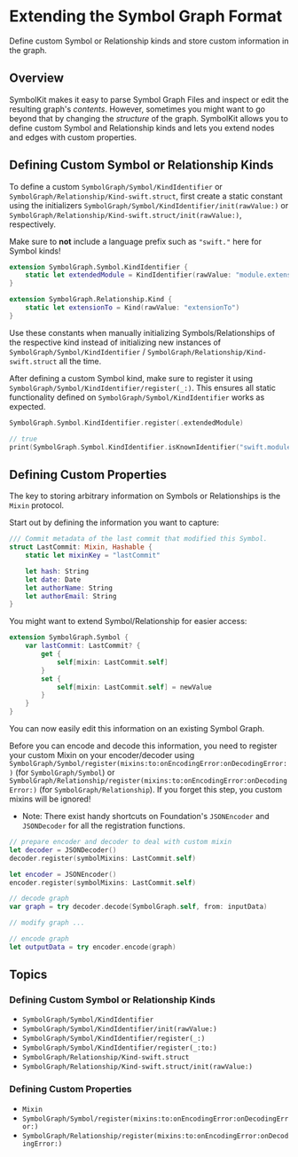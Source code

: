 # Extending the Symbol Graph Format

Define custom Symbol or Relationship kinds and store custom information in the graph.

## Overview

SymbolKit makes it easy to parse Symbol Graph Files and inspect or edit the resulting graph's _contents_. However, sometimes you might want to go beyond that by changing the _structure_ of the graph. SymbolKit allows you to define custom Symbol and Relationship kinds and lets you extend nodes and edges with custom properties.

## Defining Custom Symbol or Relationship Kinds

To define a custom ``SymbolGraph/Symbol/KindIdentifier`` or ``SymbolGraph/Relationship/Kind-swift.struct``, first create a static constant using the initializers ``SymbolGraph/Symbol/KindIdentifier/init(rawValue:)`` or ``SymbolGraph/Relationship/Kind-swift.struct/init(rawValue:)``, respectively.

Make sure to **not** include a language prefix such as `"swift."` here for Symbol kinds!

```swift
extension SymbolGraph.Symbol.KindIdentifier {
    static let extendedModule = KindIdentifier(rawValue: "module.extension")
}

extension SymbolGraph.Relationship.Kind {
    static let extensionTo = Kind(rawValue: "extensionTo")
}
```

Use these constants when manually initializing Symbols/Relationships of the respective kind instead of initializing new instances of ``SymbolGraph/Symbol/KindIdentifier`` / ``SymbolGraph/Relationship/Kind-swift.struct`` all the time.

After defining a custom Symbol kind, make sure to register it using ``SymbolGraph/Symbol/KindIdentifier/register(_:)``. This ensures all static functionality defined on ``SymbolGraph/Symbol/KindIdentifier`` works as expected.

```swift
SymbolGraph.Symbol.KindIdentifier.register(.extendedModule)

// true
print(SymbolGraph.Symbol.KindIdentifier.isKnownIdentifier("swift.module.extension"))
```

## Defining Custom Properties

The key to storing arbitrary information on Symbols or Relationships is the ``Mixin`` protocol.

Start out by defining the information you want to capture:

```swift
/// Commit metadata of the last commit that modified this Symbol.
struct LastCommit: Mixin, Hashable {
    static let mixinKey = "lastCommit"

    let hash: String
    let date: Date
    let authorName: String
    let authorEmail: String
}
```

You might want to extend Symbol/Relationship for easier access:

```swift
extension SymbolGraph.Symbol {
    var lastCommit: LastCommit? {
        get {
            self[mixin: LastCommit.self]
        }
        set {
            self[mixin: LastCommit.self] = newValue
        }
    }
}
```

You can now easily edit this information on an existing Symbol Graph.

Before you can encode and decode this information, you need to register your custom Mixin on your encoder/decoder using ``SymbolGraph/Symbol/register(mixins:to:onEncodingError:onDecodingError:)`` (for ``SymbolGraph/Symbol``) or ``SymbolGraph/Relationship/register(mixins:to:onEncodingError:onDecodingError:)`` (for ``SymbolGraph/Relationship``). If you forget this step, you custom mixins will be ignored!

- Note: There exist handy shortcuts on Foundation's `JSONEncoder` and `JSONDecoder` for all the registration functions.

```swift
// prepare encoder and decoder to deal with custom mixin
let decoder = JSONDecoder()
decoder.register(symbolMixins: LastCommit.self)

let encoder = JSONEncoder()
encoder.register(symbolMixins: LastCommit.self)

// decode graph
var graph = try decoder.decode(SymbolGraph.self, from: inputData)

// modify graph ...

// encode graph
let outputData = try encoder.encode(graph)
```

## Topics

### Defining Custom Symbol or Relationship Kinds

- ``SymbolGraph/Symbol/KindIdentifier``
- ``SymbolGraph/Symbol/KindIdentifier/init(rawValue:)``
- ``SymbolGraph/Symbol/KindIdentifier/register(_:)``
- ``SymbolGraph/Symbol/KindIdentifier/register(_:to:)``
- ``SymbolGraph/Relationship/Kind-swift.struct``
- ``SymbolGraph/Relationship/Kind-swift.struct/init(rawValue:)``

### Defining Custom Properties

- ``Mixin``
- ``SymbolGraph/Symbol/register(mixins:to:onEncodingError:onDecodingError:)``
- ``SymbolGraph/Relationship/register(mixins:to:onEncodingError:onDecodingError:)``

<!-- Copyright (c) 2021-2022 Apple Inc and the Swift Project authors. All Rights Reserved. -->
